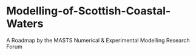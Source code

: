 # Modelling-of-Scottish-Coastal-Waters
A Roadmap by the MASTS Numerical &amp; Experimental Modelling Research Forum

